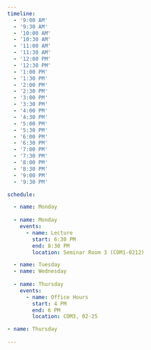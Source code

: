 ```yaml
---
timeline:
  - '9:00 AM'
  - '9:30 AM'
  - '10:00 AM'
  - '10:30 AM'
  - '11:00 AM'
  - '11:30 AM'
  - '12:00 PM'
  - '12:30 PM'
  - '1:00 PM'
  - '1:30 PM'
  - '2:00 PM'
  - '2:30 PM'
  - '3:00 PM'
  - '3:30 PM'
  - '4:00 PM'
  - '4:30 PM'
  - '5:00 PM'
  - '5:30 PM'
  - '6:00 PM'
  - '6:30 PM'
  - '7:00 PM'
  - '7:30 PM'
  - '8:00 PM'
  - '8:30 PM'
  - '9:00 PM'
  - '9:30 PM'

schedule:

  - name: Monday
  
  - name: Monday
    events:
      - name: Lecture
        start: 6:30 PM
        end: 8:30 PM
        location: Seminar Room 3 (COM1-0212)

  - name: Tuesday
  - name: Wednesday
  
  - name: Thursday
    events:
      - name: Office Hours
        start: 4 PM
        end: 6 PM
        location: COM3, 02-25 

- name: Thursday
  
---
```


